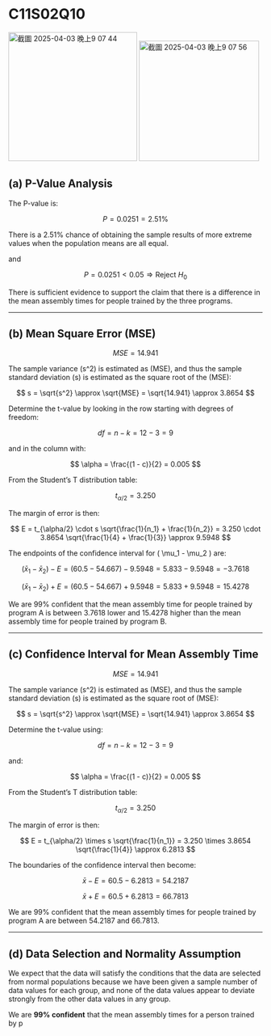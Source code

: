 # C11S02Q10
<img width="255" alt="截圖 2025-04-03 晚上9 07 44" src="https://github.com/user-attachments/assets/a8b8417d-f6d7-470f-a04b-9c3afc62dadc" />
<img width="238" alt="截圖 2025-04-03 晚上9 07 56" src="https://github.com/user-attachments/assets/dec8db76-2317-4a4e-913f-33bbcaad564a" />


## (a) P-Value Analysis

The P-value is:

$$
P = 0.0251 = 2.51\%
$$

There is a 2.51% chance of obtaining the sample results of more extreme values when the population means are all equal.

and

$$
P = 0.0251 < 0.05 \Rightarrow \text{Reject } H_0
$$

There is sufficient evidence to support the claim that there is a difference in the mean assembly times for people trained by the three programs.

---

## (b) Mean Square Error (MSE)


$$
MSE = 14.941
$$

The sample variance \(s^2\) is estimated as \(MSE\), and thus the sample standard deviation \(s\) is estimated as the square root of the \(MSE\):

$$
s = \sqrt{s^2} \approx \sqrt{MSE} = \sqrt{14.941} \approx 3.8654
$$

Determine the t-value by looking in the row starting with degrees of freedom:

$$
df = n - k = 12 - 3 = 9
$$

and in the column with:

$$
\alpha = \frac{(1 - c)}{2} = 0.005
$$

From the Student’s T distribution table:

$$
t_{\alpha/2} = 3.250
$$

The margin of error is then:

$$
E = t_{\alpha/2} \cdot s \sqrt{\frac{1}{n_1} + \frac{1}{n_2}} = 3.250 \cdot 3.8654 \sqrt{\frac{1}{4} + \frac{1}{3}} \approx 9.5948
$$

The endpoints of the confidence interval for \( \mu_1 - \mu_2 \) are:

$$
(\bar{x}_1 - \bar{x}_2) - E = (60.5 - 54.667) - 9.5948 = 5.833 - 9.5948 = -3.7618
$$

$$
(\bar{x}_1 - \bar{x}_2) + E = (60.5 - 54.667) + 9.5948 = 5.833 + 9.5948 = 15.4278
$$

We are 99% confident that the mean assembly time for people trained by program A is between 3.7618 lower and 15.4278 higher than the mean assembly time for people trained by program B.

---

## (c) Confidence Interval for Mean Assembly Time

$$
MSE = 14.941
$$

The sample variance \(s^2\) is estimated as \(MSE\), and thus the sample standard deviation \(s\) is estimated as the square root of \(MSE\):

$$
s = \sqrt{s^2} \approx \sqrt{MSE} = \sqrt{14.941} \approx 3.8654
$$

Determine the t-value using:

$$
df = n - k = 12 - 3 = 9
$$

and:

$$
\alpha = \frac{(1 - c)}{2} = 0.005
$$

From the Student’s T distribution table:

$$
t_{\alpha/2} = 3.250
$$

The margin of error is then:

$$
E = t_{\alpha/2} \times s \sqrt{\frac{1}{n_1}} = 3.250 \times 3.8654 \sqrt{\frac{1}{4}} \approx 6.2813
$$

The boundaries of the confidence interval then become:

$$
\bar{x} - E = 60.5 - 6.2813 = 54.2187
$$

$$
\bar{x} + E = 60.5 + 6.2813 = 66.7813
$$

We are 99% confident that the mean assembly times for people trained by program A are between 54.2187 and 66.7813.

---

## (d) Data Selection and Normality Assumption

We expect that the data will satisfy the conditions that the data are selected from normal populations because we have been given a sample number of data values for each group, and none of the data values appear to deviate strongly from the other data values in any group.



We are **99% confident** that the mean assembly times for a person trained by p
